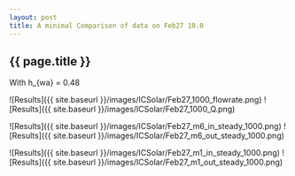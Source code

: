 ```yaml
---
layout: post
title: A minimal Comparison of data on Feb27 10.0
---
```

{{ page.title }}
-----------------
With h_{wa} = 0.48

![Results]({{ site.baseurl }}/images/ICSolar/Feb27_1000_flowrate.png) ![Results]({{ site.baseurl }}/images/ICSolar/Feb27_1000_Q.png)

![Results]({{ site.baseurl }}/images/ICSolar/Feb27_m6_in_steady_1000.png) ![Results]({{ site.baseurl }}/images/ICSolar/Feb27_m6_out_steady_1000.png)

![Results]({{ site.baseurl }}/images/ICSolar/Feb27_m1_in_steady_1000.png) ![Results]({{ site.baseurl }}/images/ICSolar/Feb27_m1_out_steady_1000.png)

